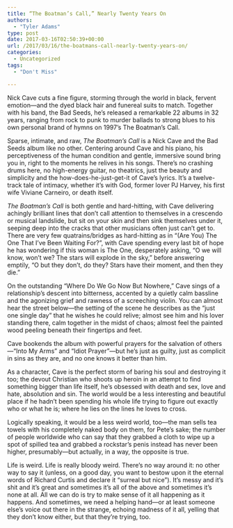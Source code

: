 ```yaml
---
title: “The Boatman’s Call,” Nearly Twenty Years On
authors: 
  - "Tyler Adams"
type: post
date: 2017-03-16T02:50:39+00:00
url: /2017/03/16/the-boatmans-call-nearly-twenty-years-on/
categories:
  - Uncategorized
tags:
  - "Don't Miss"

---
```

Nick Cave cuts a fine figure, storming through the world in black, fervent emotion—and the dyed black hair and funereal suits to match. Together with his band, the Bad Seeds, he’s released a remarkable 22 albums in 32 years, ranging from rock to punk to murder ballads to strong blues to his own personal brand of hymns on 1997’s The Boatman’s Call. 

Sparse, intimate, and raw,  _The Boatman’s Call_ is a Nick Cave and the Bad Seeds album like no other. Centering around Cave and his piano, his perceptiveness of the human condition and gentle, immersive sound bring you in, right to the moments he relives in his songs. There’s no crashing drums here, no high-energy guitar, no theatrics, just the beauty and simplicity and the how-does-he-just-get-it of Cave’s lyrics. It’s a twelve-track tale of intimacy, whether it’s with God, former lover PJ Harvey, his first wife Viviane Carneiro, or death itself.

_The Boatman’s Call_ is both gentle and hard-hitting, with Cave delivering achingly brilliant lines that don’t call attention to themselves in a crescendo or musical landslide, but sit on your skin and then sink themselves under it, seeping deep into the cracks that other musicians often just can’t get to. There are very few quatrains/bridges as hard-hitting as in “(Are You) The One That I’ve Been Waiting For?”, with Cave spending every last bit of hope he has wondering if this woman is The One, desperately asking, “O we will know, won’t we? The stars will explode in the sky,” before answering emptily, “O but they don’t, do they? Stars have their moment, and then they die.” 

On the outstanding “Where Do We Go Now But Nowhere,” Cave sings of a relationship’s descent into bitterness, accented by a quietly calm bassline and the agonizing grief and rawness of a screeching violin. You can almost hear the street below—the setting of the scene he describes as the “just one single day” that he wishes he could relive; almost see him and his lover standing there, calm together in the midst of chaos; almost feel the painted wood peeling beneath their fingertips and feet.

Cave bookends the album with powerful prayers for the salvation of others —“Into My Arms” and “Idiot Prayer”—but he’s just as guilty, just as complicit in sins as they are, and no one knows it better than him.

As a character, Cave is the perfect storm of baring his soul and destroying it too; the devout Christian who shoots up heroin in an attempt to find something bigger than life itself, he’s obsessed with death and sex, love and hate, absolution and sin. The world would be a less interesting and beautiful place if he hadn’t been spending his whole life trying to figure out exactly who or what he is; where he lies on the lines he loves to cross.

Logically speaking, it would be a less weird world, too—the man sells tea towels with his completely naked body on them, for Pete’s sake; the number of people worldwide who can say that they grabbed a cloth to wipe up a spot of spilled tea and grabbed a rockstar’s penis instead has never been higher, presumably—but actually, in a way, the opposite is true. 

Life is weird. Life is really bloody weird. There’s no way around it: no other way to say it (unless, on a good day, you want to bestow upon it the eternal words of Richard Curtis and declare it “surreal but nice”). It’s messy and it’s shit and it’s great and sometimes it’s all of the above and sometimes it’s none at all. All we can do is try to make sense of it all happening as it happens. And sometimes, we need a helping hand—or at least someone else’s voice out there in the strange, echoing madness of it all, yelling that they don’t know either, but that they’re trying, too.
